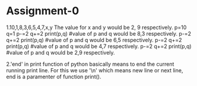 # Assignment-0
1.10,1,8,3,6,5,4,7,x,y
  The value for x and y would be 2, 9 respectively.
  p=10
  q=1
  p-=2
  q+=2
  print(p,q) #value of p and q would be 8,3 respectively.
  p-=2
  q+=2
  print(p,q) #value of p and q would be 6,5 respectively.
  p-=2
  q+=2
  print(p,q) #value of p and q would be 4,7 respectively.
  p-=2
  q+=2
  print(p,q) #value of p and q would be 2,9 respectively.
  
2.'end' in print function of python basically means to end the current running print line. For this we use '\n' which means new line or next line, end is a paramenter of function print().
